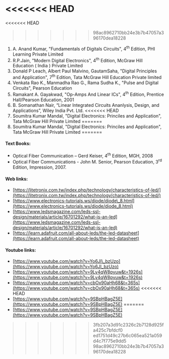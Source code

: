 <<<<<<< HEAD
=======
<<<<<<< HEAD
>>>>>>> 98ac8962710bb24e3b7b47057a396170dea18228
1.  A. Anand Kumar, "Fundamentals of Digitals Circuits", 4<sup>th</sup> Edition, PHI Learning Private Limited
2.  R.P.Jain, "Modern Digital Electronics", 4<sup>th</sup> Edition, McGraw Hill Education ( India ) Private Limited
3.  Donald P Leach, Albert Paul Malvino, GautamSaha, "Digital Principles and Application", 7<sup>th</sup> Edition, Tata McGraw Hill Education Private limited
4.  Venkata Rao K., Manmadha Rao G., Rama Sudha K., "Pulse and Digital Circuits", Pearson Education
5.  Ramakant A. Gayakwad, "Op-Amps And Linear ICs", 4<sup>th</sup> Edition, Prentice Hall/Pearson Education, 2001
6.  B. Somanathan Nair, “Linear Integrated Circuits Ananlysis, Design, and Applications”, Wiley India Pvt. Ltd.
<<<<<<< HEAD
7.  Soumitra Kumar Mandal, "Digital Electronics: Princiles and Application", Tata McGraw Hill Private Limited
=======
7.  Soumitra Kumar Mandal, "Digital Electronics: Princiles and Application", Tata McGraw Hill Private Limited
=======
#### Text Books:

*   Optical Fiber Communication – Gerd Keiser, 4<sup>th</sup> Edition, MGH, 2008 
*   Optical Fiber Communications - John M. Senior, Pearson Education, 3<sup>rd</sup> Edition, Impression, 2007.

#### Web links:

*   [https://litetronix.com.tw/index.php/technology/characteristics-of-led/](https://litetronix.com.tw/index.php/technology/characteristics-of-led/)
*   [https://www.electronics-tutorials.ws/diode/diode\_8.html](https://www.electronics-tutorials.ws/diode/diode_8.html)
*   [https://www.ledsmagazine.com/leds-ssl-design/materials/article/16701292/what-is-an-led](https://www.ledsmagazine.com/leds-ssl-design/materials/article/16701292/what-is-an-led)
*   [https://learn.adafruit.com/all-about-leds/the-led-datasheet](https://learn.adafruit.com/all-about-leds/the-led-datasheet)

  
#### Youtube links:

*   [https://www.youtube.com/watch?v=Yo6JI\_bzUzo](https://www.youtube.com/watch?v=Yo6JI_bzUzo)
*   [https://www.youtube.com/watch?v=9Ly4qW8pyuw&t=1926s](https://www.youtube.com/watch?v=9Ly4qW8pyuw&t=1926s)
*   [https://www.youtube.com/watch?v=cbOx90aHh68&t=365s](https://www.youtube.com/watch?v=cbOx90aHh68&t=365s)
<<<<<<< HEAD
*   [https://www.youtube.com/watch?v=9SBpHBagZ5E](https://www.youtube.com/watch?v=9SBpHBagZ5E)
=======
*   [https://www.youtube.com/watch?v=9SBpHBagZ5E](https://www.youtube.com/watch?v=9SBpHBagZ5E)
>>>>>>> 3fb207a3d91c2326c2b7128d925fa425c7bfdcf0
>>>>>>> ed1751d49c27b6c065ea521a059d4c7f775e9dd5
>>>>>>> 98ac8962710bb24e3b7b47057a396170dea18228
